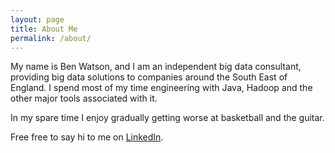 ```yaml
---
layout: page
title: About Me
permalink: /about/
---
```


My name is Ben Watson, and I am an independent big data consultant, providing big data solutions to companies around the South East of England. I spend most of my time engineering with Java, Hadoop and the other major tools associated with it.

In my spare time I enjoy gradually getting worse at basketball and the guitar.

Free free to say hi to me on <a title="LinkedIn" href="https://www.linkedin.com/profile/view?id=272200689">LinkedIn</a>.
